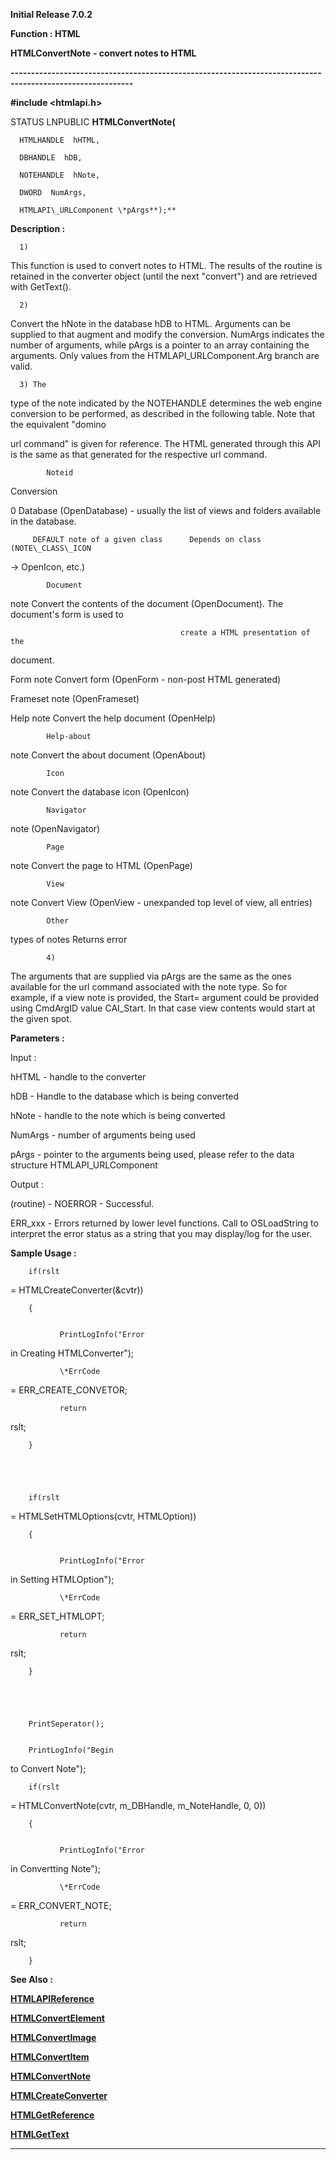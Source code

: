 




<!--
 /\* Font Definitions \*/
 @font-face
 {font-family:Courier;
 panose-1:2 7 4 9 2 2 5 2 4 4;}
@font-face
 {font-family:Helv;
 panose-1:2 11 6 4 2 2 2 3 2 4;}
@font-face
 {font-family:"Cambria Math";
 panose-1:2 4 5 3 5 4 6 3 2 4;}
 /\* Style Definitions \*/
 p.MsoNormal, li.MsoNormal, div.MsoNormal
 {margin-top:0cm;
 margin-right:0cm;
 margin-bottom:8.0pt;
 margin-left:0cm;
 line-height:107%;
 font-size:11.0pt;
 font-family:"Calibri",sans-serif;}
.MsoChpDefault
 {font-size:11.0pt;}
.MsoPapDefault
 {margin-bottom:8.0pt;
 line-height:107%;}
 /\* Page Definitions \*/
 @page WordSection1
 {size:612.0pt 792.0pt;
 margin:72.0pt 72.0pt 72.0pt 72.0pt;}
div.WordSection1
 {page:WordSection1;}
-->




**Initial Release 7.0.2**



**Function : HTML**



**HTMLConvertNote** **- convert
notes to HTML**


**----------------------------------------------------------------------------------------------------------**



**#include <htmlapi.h>**



STATUS
LNPUBLIC **HTMLConvertNote(**  

      HTMLHANDLE  hHTML,  

      DBHANDLE  hDB,  

      NOTEHANDLE  hNote,  

      DWORD  NumArgs,  

      HTMLAPI\_URLComponent \*pArgs**);**



**Description :**




      1)
This function is used to convert notes to HTML.  The results of the routine is
retained in the converter object (until the next "convert") and are
retrieved with GetText().


 


      2)
Convert the hNote in the database hDB to HTML. Arguments can be supplied to
that augment and modify the conversion. NumArgs indicates the number of
arguments, while pArgs is a pointer to an array containing the arguments.  Only
values from the HTMLAPI\_URLComponent.Arg branch are valid.


 


      3) The
type of the note indicated by the NOTEHANDLE determines the web engine
conversion to be performed, as described in the following table.  Note that the
equivalent "domino


        
url command" is given for reference.  The HTML generated through this API
is the same as that generated for the respective url command.


 


            Noteid                                       
Conversion


 


             
0                                Database (OpenDatabase) - usually the list of
views and folders available in the database.


 
         DEFAULT note of a given class      Depends on class (NOTE\_CLASS\_ICON
-> OpenIcon, etc.)


            Document
note                      Convert the contents of the document (OpenDocument). 
The document's form is used to  

                                          create a HTML presentation of the
document.


      
Form note                          Convert form (OpenForm - non-post HTML
generated)


      
Frameset note                      (OpenFrameset)


      
Help note                          Convert the help document (OpenHelp)


            Help-about
note                             Convert the about document (OpenAbout)


            Icon
note                          Convert the database icon (OpenIcon)


            Navigator
note                     (OpenNavigator)


            Page
note                          Convert the page to HTML (OpenPage)


            View
note                          Convert View (OpenView - unexpanded top level of
view, all entries)


            Other
types of notes               Returns error


            


            4)
The arguments that are supplied via pArgs are the same as the ones available
for the url command associated with the note type.  So for example, if a view
note is provided, the       Start= argument could be provided using CmdArgID
value CAI\_Start.  In that case view contents would start at the given spot.


 


 


**Parameters :**



Input :  

hHTML  -  handle to the converter  

  

hDB  -  Handle to the database which is being converted  

  

hNote  -  handle to the note which is being converted  

  

NumArgs  -  number of arguments being used  

  

pArgs  -  pointer to the arguments being used, please refer to the data
structure HTMLAPI\_URLComponent  

  




Output :  

(routine)  -  NOERROR - Successful.  

 ERR\_xxx - Errors returned by lower level functions.  Call to OSLoadString to
interpret the error status as a string that you may display/log for the user.  

  

  




 **Sample Usage :**



        if(rslt
= HTMLCreateConverter(&cvtr))


        {


               PrintLogInfo("Error
in Creating HTMLConverter");


               \*ErrCode
=  ERR\_CREATE\_CONVETOR;


               return
rslt;


        }


        


        if(rslt
= HTMLSetHTMLOptions(cvtr, HTMLOption))


        {


               PrintLogInfo("Error
in Setting HTMLOption");


               \*ErrCode
=  ERR\_SET\_HTMLOPT;


               return
rslt;


        }


        


        PrintSeperator();


        PrintLogInfo("Begin
to Convert Note");


        


        if(rslt
= HTMLConvertNote(cvtr, m\_DBHandle, m\_NoteHandle, 0, 0))


        {


               PrintLogInfo("Error
in Convertting Note");


               \*ErrCode
=  ERR\_CONVERT\_NOTE;


               return
rslt;


        }


 **See Also :**


**[HTMLAPIReference](HTMLAPIReference.md)**


**[HTMLConvertElement](HTMLConvertElement.md)**


**[HTMLConvertImage](HTMLConvertImage.md)**


**[HTMLConvertItem](HTMLConvertItem.md)**


**[HTMLConvertNote](HTMLConvertNote.md)**


**[HTMLCreateConverter](HTMLCreateConverter.md)**


**[HTMLGetReference](HTMLGetReference.md)**


**[HTMLGetText](HTMLGetText.md)**



----------------------------------------------------------------------------------------------------------


 





